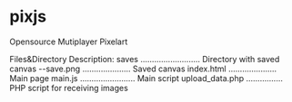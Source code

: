 # pixjs
Opensource Mutiplayer Pixelart

Files&Directory Description:
saves .......................... Directory with saved canvas
--save.png ..................... Saved canvas
index.html ..................... Main page
main.js ........................ Main script
upload_data.php ................ PHP script for receiving images
